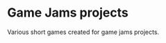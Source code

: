 Game Jams projects
==============================

Various short games created for game jams projects.
